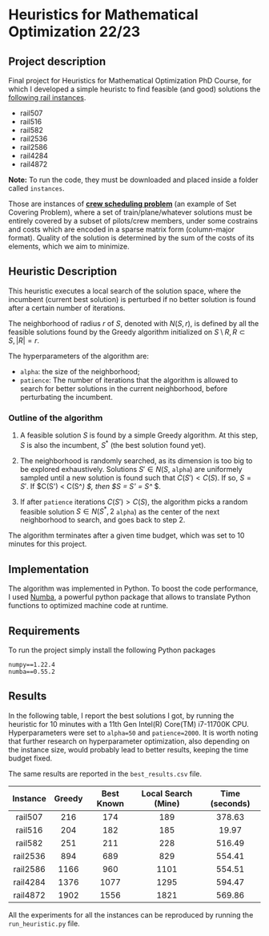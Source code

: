 # Heuristics for Mathematical Optimization 22/23

## Project description
Final project for Heuristics for Mathematical Optimization PhD Course, for which I developed a simple heuristc to find feasible (and good) solutions the [following rail instances](http://people.brunel.ac.uk/~mastjjb/jeb/orlib/scpinfo.html).

 - rail507
 - rail516
 - rail582
 - rail2536
 - rail2586
 - rail4284
 - rail4872

**Note:** To run the code, they must be downloaded and placed inside a folder called `instances`.

Those are instances of [**crew scheduling problem**](https://en.wikipedia.org/wiki/Crew_scheduling) (an example of Set Covering Problem), where a set of train/plane/whatever solutions must be entirely covered by a subset of pilots/crew members, under some costrains and costs which are encoded in a sparse matrix form (column-major format). Quality of the solution is determined by the sum of the costs of its elements, which we aim to minimize.



 ## Heuristic Description
 This heuristic executes a local search of the solution space, where the incumbent (current best solution) is perturbed if no better solution is found after a certain number of iterations. 

 The neighborhood of radius $r$ of $S$, denoted with $N(S,r)$, is defined by all the feasible solutions found by the Greedy algorithm initialized on $S \setminus R, R \subset S, |R|=r$.


 The hyperparameters of the algorithm are:
 - `alpha`: the size of the neighborhood;
 - `patience`: The number of iterations that the algorithm is allowed to search for better solutions in the current neighborhood, before perturbating the incumbent.

### Outline of the algorithm
 
 1) A feasible solution $S$ is found by a simple Greedy algorithm. At this step, $S$ is also the incumbent, $S^*$ (the best solution found yet).

 2) The neighborhood is randomly searched, as its dimension is too big to be explored exhaustively. Solutions $S' \in N(S,$ `alpha`$)$ are uniformely sampled until a new solution is found such that $C(S') < C(S)$. If so, $S= S'$. If $C(S') < C(S^*) $, then $S = S' = S^* $.
 3) If after `patience` iterations $C(S') > C(S)$, the algorithm picks a random feasible solution $S \in N(S^*, 2$ `alpha`$)$ as the center of the next neighborhood to search, and goes back to step 2.

The algorithm terminates after a given time budget, which was set to 10 minutes for this project.

## Implementation
The algorithm was implemented in Python. To boost the code performance, I used [Numba](https://numba.pydata.org/), a powerful python package that allows to translate Python functions to optimized machine code at runtime.

## Requirements
To run the project simply install the following Python packages
```
numpy==1.22.4
numba==0.55.2
```
 
 ## Results
 In the following table, I report the best solutions I got, by running the heuristic for 10 minutes with a 11th Gen Intel(R) Core(TM) i7-11700K CPU. Hyperparameters were set to `alpha=50` and `patience=2000`. It is worth noting that further research on hyperparameter optimization, also depending on the instance size, would probably lead to better results, keeping the time budget fixed.
 
 The same results are reported in the `best_results.csv` file.


| Instance | Greedy | Best Known | Local Search (Mine) |  Time (seconds)      | 
|:--------:|:------:|:----------:|:----------:         |:----------:| 
|  rail507 |   216  |     174    |     189             |    378.63    | 
|  rail516 |   204  |     182    |     185             |  19.97      | 
|  rail582 |   251  |     211    |     228             |  516.49      | 
| rail2536 |   894  |     689    |     829             |  554.41      | 
| rail2586 |  1166  |     960    |     1101            |  554.51      | 
| rail4284 |  1376  |    1077    |     1295            |  594.47      | 
| rail4872 |  1902  |    1556    |     1821            |  569.86      | 

All the experiments for all the instances can be reproduced by running the `run_heuristic.py` file.